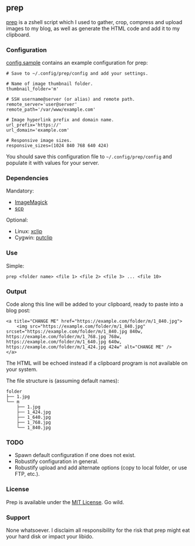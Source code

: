 ## prep
[prep](https://github.com/bhalash/prep) is a zshell script which I used to gather, crop, compress and upload images to my blog, as well as generate the HTML code and add it to my clipboard.

### Configuration
[config.sample](/config.sample) contains an example configuration for prep:

    # Save to ~/.config/prep/config and add your settings.

    # Name of image thumbnail folder.
    thumbnail_folder='m'

    # SSH username@server (or alias) and remote path.
    remote_server='user@server'
    remote_path='/var/www/example.com'

    # Image hyperlink prefix and domain name.
    url_prefix='https://'
    url_domain='example.com'

    # Responsive image sizes.
    responsive_sizes=(1024 840 768 640 424)

You should save this configuration file to `~/.config/prep/config` and populate it with values for your server.

### Dependencies
Mandatory:

* [ImageMagick](http://www.imagemagick.org/script/index.php)
* [scp](http://linux.die.net/man/1/scp)

Optional:

* Linux: [xclip](http://linux.die.net/man/1/xclip)
* Cygwin: [putclip](http://gnuwin32.sourceforge.net/packages/cygutils.htm)

### Use
Simple:

    prep <folder name> <file 1> <file 2> <file 3> ... <file 10>

### Output
Code along this line will be added to your clipboard, ready to paste into a blog post:

    <a title="CHANGE ME" href="https://example.com/folder/m/1_840.jpg">
        <img src="https://example.com/folder/m/1_840.jpg" srcset="https://example.com/folder/m/1_840.jpg 840w, https://example.com/folder/m/1_768.jpg 768w, https://example.com/folder/m/1_640.jpg 640w, https://example.com/folder/m/1_424.jpg 424w" alt="CHANGE ME" />
    </a>

The HTML will be echoed instead if a clipboard program is not available on your system.

The file structure is (assuming default names):

    folder
    ├── 1.jpg
    └── m
        ├── 1.jpg
        ├── 1_424.jpg
        ├── 1_640.jpg
        ├── 1_768.jpg
        └── 1_840.jpg

### TODO
* Spawn default configuration if one does not exist.
* Robustify configuration in general.
* Robustify upload and add alternate options (copy to local folder, or use FTP, etc.).

### License
Prep is available under the [MIT License](https://opensource.org/licenses/MIT). Go wild.

### Support
None whatsoever. I disclaim all responsibility for the risk that prep might eat your hard disk or impact your libido.
